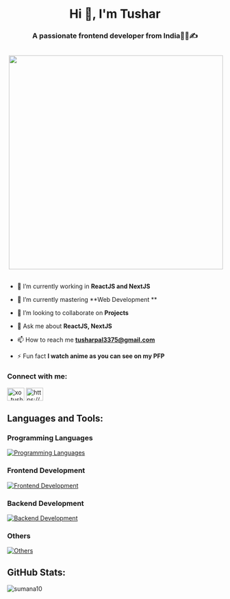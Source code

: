 <h1 align="center">Hi 👋, I'm Tushar</h1>

<h3 align="center">A passionate frontend developer from India👩‍💻✍</h3>
<img src="https://komarev.com/ghpvc/?username=Tusharpal353&label=Profile%20views&color=0e75b6&style=flat" alt="" />

<p align="right"> <img src="https://user-images.githubusercontent.com/74038190/225813708-98b745f2-7d22-48cf-9150-083f1b00d6c9.gif" width="500">
<br><br> </p>

- 🔭 I’m currently working in **ReactJS and NextJS**

- 🌱 I’m currently mastering **Web Development  **

- 👯 I’m looking to collaborate on **Projects**

- 💬 Ask me about **ReactJS, NextJS**

- 📫 How to reach me **tusharpal3375@gmail.com**

- ⚡ Fun fact **I watch anime as you can see on my PFP**

### Connect with me:

<a href="https://twitter.com/xo_tushar_wrld" target="blank"><img align="center" src="https://raw.githubusercontent.com/rahuldkjain/github-profile-readme-generator/master/src/images/icons/Social/twitter.svg" alt="xo_tushar_wrld" height="30" width="40" /></a>
<a href="https://linkedin.com/in/https://www.linkedin.com/in/tushar-pal-" target="blank"><img align="center" src="https://raw.githubusercontent.com/rahuldkjain/github-profile-readme-generator/master/src/images/icons/Social/linked-in-alt.svg" alt="https://www.linkedin.com/in/tushar-pal-" height="30" width="40" /></a>



## Languages and Tools:
### Programming Languages
[![Programming Languages](https://skillicons.dev/icons?i=c,cpp,js,py)](https://skillicons.dev)
### Frontend Development
[![Frontend Development](https://skillicons.dev/icons?i=react,tailwind,bootstrap,html,css,redux,mui,figma&theme=light)](https://skillicons.dev)
### Backend Development
[![Backend Development](https://skillicons.dev/icons?i=nodejs,nextjs,express,mongodb,firebase,&theme=light)](https://skillicons.dev)
### Others
[![Others](https://skillicons.dev/icons?i=docker,git,github,vscode,postman,vite,npm,aws&theme=light)](https://skillicons.dev)


## GitHub Stats:
<img align="left" src="https://github-readme-stats-red-eta.vercel.app/api?username=Tusharpal353&show_icons=true&locale=en" alt="sumana10" />


<!-- ### 🐍 Watch Snake eating my contribution -->

<!--![snake.svg](https://github.com/sumana10/sumana10/blob/b9fa6e2b02339fbd9ec0e1756758208fcfd0aeb5/snake.svg)-->
